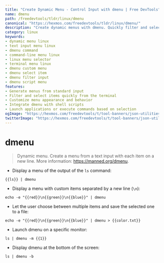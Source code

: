 ```yaml
---
title: "Create Dynamic Menu - Control Input with dmenu | Free DevTools"
name: dmenu
path: /freedevtools/tldr/linux/dmenu
canonical: "https://hexmos.com/freedevtools/tldr/linux/dmenu/"
description: "Create dynamic menus with dmenu. Quickly filter and select items from text input using the command line. Free online tool, no registration required."
category: linux
keywords:
- dynamic menu linux
- text input menu linux
- dmenu command
- command-line menu linux
- linux menu selector
- terminal menu linux
- dmenu custom menu
- dmenu select item
- dmenu filter input
- dmenu script menu
features:
- Generate menus from standard input
- Filter and select items quickly from the terminal
- Customize menu appearance and behavior
- Integrate dmenu with shell scripts
- Launch applications or execute commands based on selection
ogImage: "https://hexmos.com/freedevtools/t/tool-banners/json-utilities-banner.png"
twitterImage: "https://hexmos.com/freedevtools/t/tool-banners/json-utilities-banner.png"
---
```


# dmenu

> Dynamic menu.
> Create a menu from a text input with each item on a new line.
> More information: <https://manned.org/dmenu>.

- Display a menu of the output of the `ls` command:

`{{ls}} | dmenu`

- Display a menu with custom items separated by a new line (`\n`):

`echo -e "{{red}}\n{{green}}\n{{blue}}" | dmenu`

- Let the user choose between multiple items and save the selected one to a file:

`echo -e "{{red}}\n{{green}}\n{{blue}}" | dmenu > {{color.txt}}`

- Launch dmenu on a specific monitor:

`ls | dmenu -m {{1}}`

- Display dmenu at the bottom of the screen:

`ls | dmenu -b`
